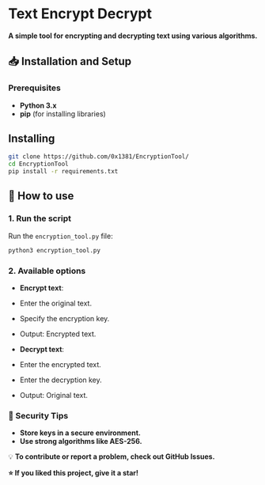 # Text Encrypt Decrypt

**A simple tool for encrypting and decrypting text using various algorithms.**

## **📥 Installation and Setup** 

### **Prerequisites** 
- **Python 3.x** 
- **pip** (for installing libraries) 

## **Installing**

```bash
git clone https://github.com/0x1381/EncryptionTool/
cd EncryptionTool
pip install -r requirements.txt
```

## **🚀 How to use** 

### **1. Run the script** 
Run the `encryption_tool.py` file: 
```bash
python3 encryption_tool.py
```

### **2. Available options** 
- **Encrypt text**: 
- Enter the original text. 
- Specify the encryption key. 
- Output: Encrypted text. 

- **Decrypt text**: 
- Enter the encrypted text. 
- Enter the decryption key. 
- Output: Original text.

### **📌 Security Tips** 
- **Store keys in a secure environment.** 
- **Use strong algorithms like AES-256.** 


💡 **To contribute or report a problem, check out GitHub Issues.** 

**⭐ If you liked this project, give it a star!** 


